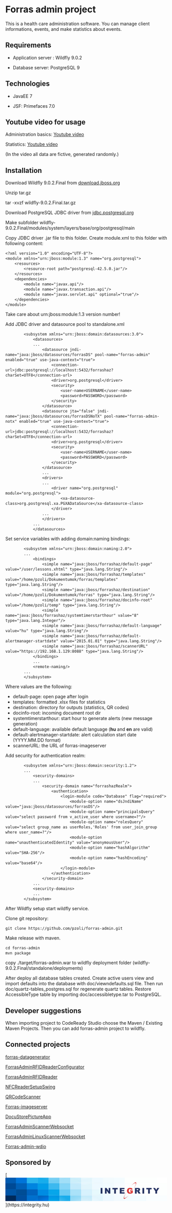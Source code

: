 # Forras admin project

This is a health care administration software. You can manage client informations, events, and make statistics about events.

## Requirements

- Application server : Wildfly 9.0.2

- Database server: PostgreSQL 9

## Technologies

- JavaEE 7

- JSF: Primefaces 7.0

## Youtube video for usage

Administration basics: [Youtube video](https://youtu.be/QBpZJaIqd1Y)

Statistics: [Youtube video](https://youtu.be/dz2aLtvqGYg)

(In the video all data are fictive, generated randomly.)

## Installation

Download Wildfly 9.0.2.Final from [download.jboss.org](https://download.jboss.org/wildfly/9.0.2.Final/wildfly-9.0.2.Final.tar.gz)

Unzip tar.gz

tar -xvzf wildfly-9.0.2.Final.tar.gz

Download PostgreSQL JDBC driver from [jdbc.postgresql.org](https://jdbc.postgresql.org/download/postgresql-42.5.0.jar)

Make subfolder wildfly-9.0.2.Final/modules/system/layers/base/org/postgresql/main

Copy JDBC driver .jar file to this folder.
Create module.xml to this folder with following content:

```
<?xml version="1.0" encoding="UTF-8"?>
<module xmlns="urn:jboss:module:1.3" name="org.postgresql">
    <resources>
        <resource-root path="postgresql-42.5.0.jar"/>
    </resources>
    <dependencies>
        <module name="javax.api"/>
        <module name="javax.transaction.api"/>
        <module name="javax.servlet.api" optional="true"/>
    </dependencies>
</module>

```
Take care about urn:jboss:module:1.3 version number!

Add JDBC driver and datasource pool to standalone.xml

```
        <subsystem xmlns="urn:jboss:domain:datasources:3.0">
            <datasources>
            ...
                <datasource jndi-name="java:jboss/datasources/forrasDS" pool-name="forras-admin" enabled="true" use-java-context="true">
                    <connection-url>jdbc:postgresql://localhost:5432/forrashaz?charSet=UTF8</connection-url>
                    <driver>org.postgresql</driver>
                    <security>
                        <user-name>USERNAME</user-name>
                        <password>PASSWORD</password>
                    </security>
                </datasource>
                <datasource jta="false" jndi-name="java:jboss/datasources/forrasDSNoTX" pool-name="forras-admin-notx" enabled="true" use-java-context="true">
                    <connection-url>jdbc:postgresql://localhost:5432/forrashaz?charSet=UTF8</connection-url>
                    <driver>org.postgresql</driver>
                    <security>
                        <user-name>USERNAME</user-name>
                        <password>PASSWORD</password>
                    </security>
                </datasource>
                ...
                <drivers>
                ...
                    <driver name="org.postgresql" module="org.postgresql">
                        <xa-datasource-class>org.postgresql.xa.PGXADataSource</xa-datasource-class>
                    </driver>
                ...
                </drivers>
            ...
            </datasources>
```

Set service variables with adding domain:naming bindings:

```
        <subsystem xmlns="urn:jboss:domain:naming:2.0">
        ...
            <bindings>
                <simple name="java:jboss/forrashaz/default-page" value="/user/lessons.xhtml" type="java.lang.String"/>
                <simple name="java:jboss/forrashaz/templates" value="/home/pzoli/Dokumentumok/forras/templates" type="java.lang.String"/>
                <simple name="java:jboss/forrashaz/destination" value="/home/pzoli/Dokumentumok/forras" type="java.lang.String"/>
                <simple name="java:jboss/forrashaz/docinfo-root" value="/home/pzoli/temp" type="java.lang.String"/>
                <simple name="java:jboss/forrashaz/systemtimerstarthour" value="8" type="java.lang.Integer"/>
                <simple name="java:jboss/forrashaz/default-language" value="hu" type="java.lang.String"/>
                <simple name="java:jboss/forrashaz/default-alertmanager-startdate" value="2015.01.01" type="java.lang.String"/>
				<simple name="java:jboss/forrashaz/scannerURL" value="https://192.168.1.129:8088" type="java.lang.String"/>
            </bindings>
            ...
            <remote-naming/>
        ...
        </subsystem>

```

Where values are the following:
* default-page: open page after login
* templates: formatted .xlsx files for statistics
* destination: directory for outputs (statistics, QR codes)
* docinfo-root: incoming document root dir
* systemtimerstarthour: start hour to generate alerts (new message generation)
* default-language: available default language (**hu** and **en** are valid)
* default-alertmanager-startdate: alert calculation start date (YYYY.MM.DD format)
* scannerURL: the URL of forras-imageserver

Add security for authentication realm:

```
        <subsystem xmlns="urn:jboss:domain:security:1.2">
        ...
            <security-domains>
            ...
                <security-domain name="forrashazRealm">
                    <authentication>
                        <login-module code="Database" flag="required">
                            <module-option name="dsJndiName" value="java:jboss/datasources/forrasDS"/>
                            <module-option name="principalsQuery" value="select password from v_active_user where username=?"/>
                            <module-option name="rolesQuery" value="select group_name as userRoles,'Roles' from user_join_group where user_name=?"/>
                            <module-option name="unauthenticatedIdentity" value="anonymousUser"/>
                            <module-option name="hashAlgorithm" value="SHA-256"/>
                            <module-option name="hashEncoding" value="base64"/>
                        </login-module>
                    </authentication>
                </security-domain>
            ...
            <security-domains>
            ...
        </subsystem>
```

After Wildfly setup start wildfly service.

Clone git repository:
```
git clone https://github.com/pzoli/forras-admin.git
```
Make release with maven.
```
cd forras-admin
mvn package
```
copy ./target/forras-admin.war to wildfly deployment folder (wildfly-9.0.2.Final/standalone/deployments)

After deploy all database tables created. Create active users view and import defaults into the database with doc/viewndefaults.sql file. Then run doc/quartz-tables_postgres.sql for regenerate quartz tables.
Restore AccessibleType table by importing doc/accessibletype.tar to PostgreSQL.

## Developer suggestions

When importing project to CodeReady Studio choose the Maven / Existing Maven Projects.
Then you can add forras-admin project to wildfly.

## Connected projects
[forras-datagenerator](https://github.com/pzoli/forras-datagenerator)

[ForrasAdminRFIDReaderConfigurator](https://github.com/pzoli/ForrasAdminRFIDReaderConfigurator)

[ForrasAdminRFIDReader](https://github.com/pzoli/ForrasAdminRFIDReader)

[NFCReaderSetupSwing](https://github.com/pzoli/NFCReaderSetupSwing)

[QRCodeScanner](https://github.com/pzoli/QRCodeScanner)

[Forras-imageserver](https://github.com/pzoli/forras-imageserver)

[DocuStorePictureApp](https://github.com/pzoli/DocuStorePictureApp)

[ForrasAdminScannerWebsocket](https://github.com/pzoli/ForrasAdminScannerWebsocket)

[ForrasAdminLinuxScannerWebsocket](https://github.com/pzoli/ForrasAdminLinuxScannerWebsocket)

[Forras-admin-wdio](https://github.com/pzoli/forras-admin-wdio/)
## Sponsored by
[![Integrity](/doc/integrity-logo.png?raw=true "https://integrity.hu")](https://integrity.hu)
